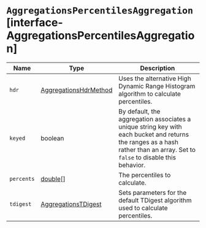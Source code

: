 # `AggregationsPercentilesAggregation` [interface-AggregationsPercentilesAggregation]

| Name | Type | Description |
| - | - | - |
| `hdr` | [AggregationsHdrMethod](./AggregationsHdrMethod.md) | Uses the alternative High Dynamic Range Histogram algorithm to calculate percentiles. |
| `keyed` | boolean | By default, the aggregation associates a unique string key with each bucket and returns the ranges as a hash rather than an array. Set to `false` to disable this behavior. |
| `percents` | [double](./double.md)[] | The percentiles to calculate. |
| `tdigest` | [AggregationsTDigest](./AggregationsTDigest.md) | Sets parameters for the default TDigest algorithm used to calculate percentiles. |
